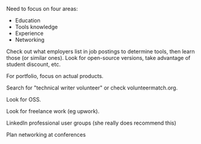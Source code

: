 Need to focus on four areas:

- Education
- Tools knowledge
- Experience
- Networking

Check out what employers list in job postings to determine tools, then learn those (or similar ones). Look for open-source versions, take advantage of student discount, etc. 

For portfolio, focus on actual products. 

Search for "technical writer volunteer" or check volunteermatch.org. 

Look for OSS. 

Look for freelance work (eg upwork). 

LinkedIn professional user groups (she really does recommend this)

Plan networking at conferences